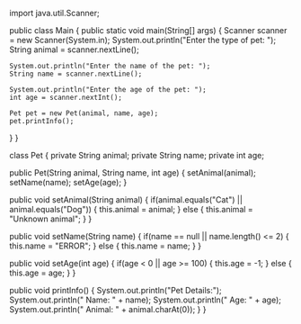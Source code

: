 import java.util.Scanner;

public class Main {
public static void main(String[] args) {
Scanner scanner = new Scanner(System.in);
    System.out.println("Enter the type of pet: ");
    String animal = scanner.nextLine();
    
    System.out.println("Enter the name of the pet: ");
    String name = scanner.nextLine();
    
    System.out.println("Enter the age of the pet: ");
    int age = scanner.nextInt();
    
    Pet pet = new Pet(animal, name, age);
    pet.printInfo();
}
}

class Pet {
private String animal;
private String name;
private int age;

public Pet(String animal, String name, int age) {
    setAnimal(animal);
    setName(name);
    setAge(age);
}

public void setAnimal(String animal) {
    if(animal.equals("Cat") || animal.equals("Dog")) {
        this.animal = animal;
    }
    else {
        this.animal = "Unknown animal";
    }
}

public void setName(String name) {
    if(name == null || name.length() <= 2) {
        this.name = "ERROR";
    }
    else {
        this.name = name;
    }
}

public void setAge(int age) {
    if(age < 0 || age >= 100) {
        this.age = -1;
    }
    else {
        this.age = age;
    }
}

public void printInfo() {
    System.out.println("Pet Details:");
    System.out.println("   Name: " + name);
    System.out.println("   Age: " + age);
    System.out.println("   Animal: " + animal.charAt(0));
}
}
